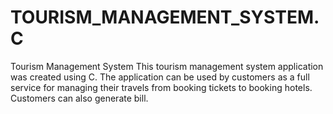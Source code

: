 # TOURISM_MANAGEMENT_SYSTEM.C
Tourism Management System
This tourism management system application was created using C.
The application can be used by customers as a full service for managing their travels from booking tickets to booking hotels.
Customers can also generate bill.
